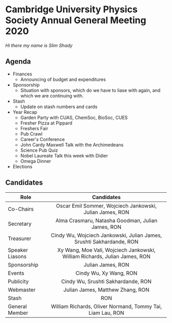 # Cambridge University Physics Society Annual General Meeting 2020
*Hi there my name is Slim Shady*

## Agenda

* Finances
    - Announcing of budget and expenditures
* Sponsorship 
    - Situation with sponsors, which do we have to liase with again, and which we are continuing with.
* Stash
    - Update on stash numbers and cards
* Year Recap
    - Garden Party with CUAS, ChemSoc, BioSoc, CUES
    - Fresher Pizza at Pippard
    - Freshers Fair
    - Pub Crawl
    - Career's Conference
    - John Cardy Maxwell Talk with the Archimedeans
    - Science Pub Quiz
    - Nobel Laureate Talk this week with Didier
    - Omega Dinner 
* Elections

## Candidates

| Role        | Candidates           |
| ------------- |:-------------:|
| Co-Chairs | Oscar Emil Sommer,   Wojciech Jankowski,   Julian James,  RON |
| Secretary | Alma Crasmaru,   Natasha Goodman,   Julian James,   RON |
| Treasurer | Cindy Wu,   Wojciech Jankowski,   Julian James,   Srushti Sakhardande,   RON |
| Speaker Liasons | Xy Wang,   Moe Vali,   Wojciech Jankowski,   William Richards,   Julian James,   RON |
| Sponsorship | Julian James, RON |
| Events | Cindy Wu,   Xy Wang,   RON |
| Publicity | Cindy Wu,   Srushti Sakhardande,   RON |
| Webmaster | Julian James,   Matthew Zhang, RON |
| Stash | RON |
| General Member | William Richards,   Oliver Normand,   Tommy Tai,    Liam Lau, RON  |

